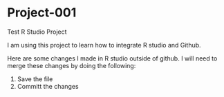 # Project-001
Test R Studio Project

I am using this project to learn how to integrate R studio and Github.


Here are some changes I made in R studio outside of github. I will need to merge these changes
by doing the following:

1. Save the file
2. Committ the changes

